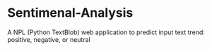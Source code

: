 # Sentimenal-Analysis
A NPL (Python TextBlob) web application to predict input text trend: positive, negative, or neutral

